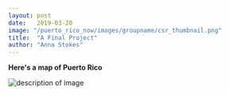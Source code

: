 ```yaml
---
layout: post
date:   2019-03-20
image: "/puerto_rico_now/images/groupname/csr_thumbnail.png"
title:  "A Final Project"
author: "Anna Stokes"
---
```

**Here's a map of Puerto Rico**

 ![description of image](/puerto_rico_now/images/txu-pclmaps-topo-pr-san_juan-1940.jpg)

